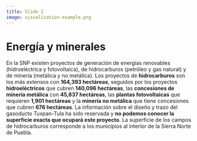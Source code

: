 ```yaml
---
title: Slide 2
image: visualization-example.png
---
```


# Energía y minerales
En la SNP existen proyectos de generación de energías renovables (hidroeléctrica y fotovoltaica),  de hidrocarburos (petróleo y gas natural) y de minería (metálica y no metálica). Los proyectos de **hidrocarburos** son los más extensos con **164,393 hectáreas**, seguidos por los proyectos **hidroeléctricos** que cubren **140,096 hectáreas**, las **concesiones de minería metálica** con **45,837 hectáreas**, las **plantas fotovoltaicas** que requieren **1,901 hectáreas** y la **minería no metálica** que tiene concesiones que cubren **676 hectáreas**. La información sobre el diseño y trazo del gasoducto Tuxpan-Tula ha sido reservada y **no podemos conocer la superficie exacta que ocupará este proyecto**. La superficie de los campos de hidrocarburos corresponde a los municipios al interior de la Sierra Norte de Puebla.
